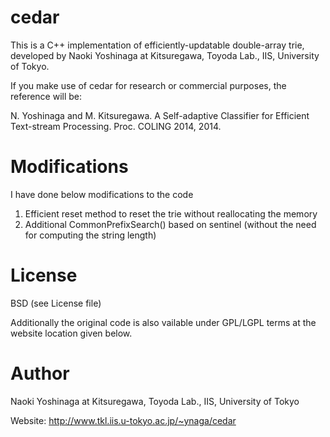cedar
=====
This is a C++ implementation of efficiently-updatable double-array trie, developed by Naoki Yoshinaga at Kitsuregawa, Toyoda Lab., IIS, University of Tokyo.

If you make use of cedar for research or commercial purposes, the reference will be:

  N. Yoshinaga and M. Kitsuregawa. A Self-adaptive Classifier for Efficient Text-stream Processing. Proc. COLING 2014, 2014.


Modifications
======
I have done below modifications to the code
  1. Efficient reset method to reset the trie without reallocating the memory
  2. Additional CommonPrefixSearch() based on sentinel (without the need for computing the string length)


License
======
BSD (see License file)

Additionally the original code is also vailable under GPL/LGPL terms at the website location given below.

Author
======
Naoki Yoshinaga at Kitsuregawa, Toyoda Lab., IIS, University of Tokyo

Website: http://www.tkl.iis.u-tokyo.ac.jp/~ynaga/cedar
